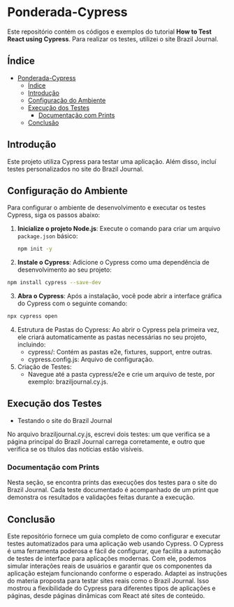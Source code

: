 # Ponderada-Cypress

Este repositório contém os códigos e exemplos do tutorial **How to Test React using Cypress**. Para realizar os testes, utilizei o site Brazil Journal.

## Índice

- [Ponderada-Cypress](#ponderada-cypress)
  - [Índice](#índice)
  - [Introdução](#introdução)
  - [Configuração do Ambiente](#configuração-do-ambiente)
  - [Execução dos Testes](#execução-dos-testes)
    - [Documentação com Prints](#documentação-com-prints)
  - [Conclusão](#conclusão)

## Introdução

Este projeto utiliza Cypress para testar uma aplicação. Além disso, incluí testes personalizados no site do Brazil Journal.

## Configuração do Ambiente

Para configurar o ambiente de desenvolvimento e executar os testes Cypress, siga os passos abaixo:

1. **Inicialize o projeto Node.js**:
   Execute o comando para criar um arquivo `package.json` básico:
   ```bash
   npm init -y
   ```


2.	**Instale o Cypress**:
Adicione o Cypress como uma dependência de desenvolvimento ao seu projeto:
   ```bash
   npm install cypress --save-dev
   ```

3.	**Abra o Cypress**:
Após a instalação, você pode abrir a interface gráfica do Cypress com o seguinte comando:
```bash
npx cypress open
```


4.	Estrutura de Pastas do Cypress:
Ao abrir o Cypress pela primeira vez, ele criará automaticamente as pastas necessárias no seu projeto, incluindo:
    - cypress/: Contém as pastas e2e, fixtures, support, entre outras.
	- cypress.config.js: Arquivo de configuração.
5.	Criação de Testes:
	- Navegue até a pasta cypress/e2e e crie um arquivo de teste, por exemplo: braziljournal.cy.js.

## Execução dos Testes

- Testando o site do Brazil Journal

No arquivo braziljournal.cy.js, escrevi dois testes: um que verifica se a página principal do Brazil Journal carrega corretamente, e outro que verifica se os títulos das notícias estão visíveis.

### Documentação com Prints

Nesta seção, se encontra prints das execuções dos testes para o site do Brazil Journal. Cada teste documentado é acompanhado de um print que demonstra os resultados e validações feitas durante a execução.

## Conclusão

Este repositório fornece um guia completo de como configurar e executar testes automatizados para uma aplicação web usando Cypress. O Cypress é uma ferramenta poderosa e fácil de configurar, que facilita a automação de testes de interface para aplicações modernas. Com ele, podemos simular interações reais de usuários e garantir que os componentes da aplicação estejam funcionando conforme o esperado. Adaptei as instruções do materia proposta para testar sites reais como o Brazil Journal. Isso mostrou a flexibilidade do Cypress para diferentes tipos de aplicações e páginas, desde páginas dinâmicas com React até sites de conteúdo.